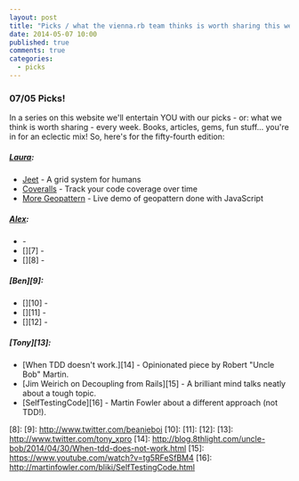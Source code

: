 ```yaml
---
layout: post
title: "Picks / what the vienna.rb team thinks is worth sharing this week"
date: 2014-05-07 10:00
published: true
comments: true
categories:
  - picks
---
```


### 07/05 Picks!

In a series on this website we'll entertain YOU with our picks - or: what we think is worth sharing - every week.
Books, articles, gems, fun stuff... you're in for an eclectic mix! So, here's for the fifty-fourth edition:

##### [Laura][1]:
  - [Jeet][2] - A grid system for humans
  - [Coveralls][3] - Track your code coverage over time
  - [More Geopattern][4] - Live demo of geopattern done with JavaScript

##### [Alex][5]:
  - [][6] -
  - [][7] -
  - [][8] -

##### [Ben][9]:
  - [][10] -
  - [][11] -
  - [][12] -

##### [Tony][13]:
  - [When TDD doesn't work.][14] - Opinionated piece by Robert "Uncle Bob" Martin.
  - [Jim Weirich on Decoupling from Rails][15] - A brilliant mind talks neatly about a tough topic.
  - [SelfTestingCode][16] - Martin Fowler about a different approach (not TDD!).


[1]: http://www.twitter.com/alicetragedy
[2]: http://jeet.gs
[3]: https://coveralls.io
[4]: http://btmills.github.io/geopattern/geopattern.html
[5]: http://www.twitter.com/alexandertacho
[6]:
[7]:
[8]:
[9]: http://www.twitter.com/beanieboi
[10]:
[11]:
[12]:
[13]: http://www.twitter.com/tony_xpro
[14]: http://blog.8thlight.com/uncle-bob/2014/04/30/When-tdd-does-not-work.html
[15]: https://www.youtube.com/watch?v=tg5RFeSfBM4
[16]: http://martinfowler.com/bliki/SelfTestingCode.html
